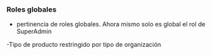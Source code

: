 ### Roles globales
- pertinencia de roles globales. Ahora mismo solo es global el rol de SuperAdmin

-Tipo de producto restringido por tipo de organización

